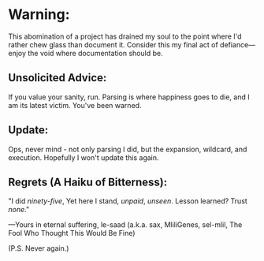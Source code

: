 # Warning:

This abomination of a project has drained my soul to the point where I'd rather chew glass than document it. Consider this my final act of defiance—enjoy the void where documentation should be.

## Unsolicited Advice:

If you value your sanity, run. Parsing is where happiness goes to die, and I am its latest victim. You've been warned.

## Update:

Ops, never mind - not only parsing I did, but the expansion, wildcard, and execution. Hopefully I won't update this again.

## Regrets (A Haiku of Bitterness):

"I did *ninety-five*,
Yet here I stand, *unpaid*, *unseen*.
Lesson learned? Trust *none*."

—Yours in eternal suffering,
le-saad (a.k.a. sax, MliliGenes, sel-mlil, The Fool Who Thought This Would Be Fine)

(P.S. Never again.)
